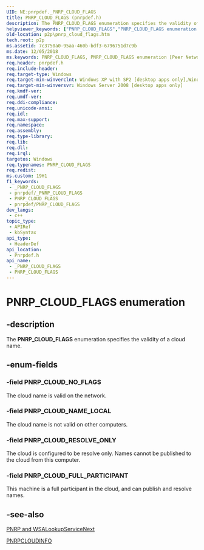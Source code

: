 ```yaml
---
UID: NE:pnrpdef._PNRP_CLOUD_FLAGS
title: PNRP_CLOUD_FLAGS (pnrpdef.h)
description: The PNRP_CLOUD_FLAGS enumeration specifies the validity of a cloud name.
helpviewer_keywords: ["PNRP_CLOUD_FLAGS","PNRP_CLOUD_FLAGS enumeration [Peer Networking]","PNRP_CLOUD_FULL_PARTICIPANT","PNRP_CLOUD_NAME_LOCAL","PNRP_CLOUD_NO_FLAGS","PNRP_CLOUD_RESOLVE_ONLY","p2p.pnrp_cloud_flags","pnrpdef/PNRP_CLOUD_FLAGS","pnrpdef/PNRP_CLOUD_FULL_PARTICIPANT","pnrpdef/PNRP_CLOUD_NAME_LOCAL","pnrpdef/PNRP_CLOUD_NO_FLAGS","pnrpdef/PNRP_CLOUD_RESOLVE_ONLY"]
old-location: p2p\pnrp_cloud_flags.htm
tech.root: p2p
ms.assetid: 7c3750a0-95aa-460b-bdf3-6796751d7c9b
ms.date: 12/05/2018
ms.keywords: PNRP_CLOUD_FLAGS, PNRP_CLOUD_FLAGS enumeration [Peer Networking], PNRP_CLOUD_FULL_PARTICIPANT, PNRP_CLOUD_NAME_LOCAL, PNRP_CLOUD_NO_FLAGS, PNRP_CLOUD_RESOLVE_ONLY, p2p.pnrp_cloud_flags, pnrpdef/PNRP_CLOUD_FLAGS, pnrpdef/PNRP_CLOUD_FULL_PARTICIPANT, pnrpdef/PNRP_CLOUD_NAME_LOCAL, pnrpdef/PNRP_CLOUD_NO_FLAGS, pnrpdef/PNRP_CLOUD_RESOLVE_ONLY
req.header: pnrpdef.h
req.include-header: 
req.target-type: Windows
req.target-min-winverclnt: Windows XP with SP2 [desktop apps only],Windows XP with SP1 with the Advanced Networking Pack for Windows XP
req.target-min-winversvr: Windows Server 2008 [desktop apps only]
req.kmdf-ver: 
req.umdf-ver: 
req.ddi-compliance: 
req.unicode-ansi: 
req.idl: 
req.max-support: 
req.namespace: 
req.assembly: 
req.type-library: 
req.lib: 
req.dll: 
req.irql: 
targetos: Windows
req.typenames: PNRP_CLOUD_FLAGS
req.redist: 
ms.custom: 19H1
f1_keywords:
 - _PNRP_CLOUD_FLAGS
 - pnrpdef/_PNRP_CLOUD_FLAGS
 - PNRP_CLOUD_FLAGS
 - pnrpdef/PNRP_CLOUD_FLAGS
dev_langs:
 - c++
topic_type:
 - APIRef
 - kbSyntax
api_type:
 - HeaderDef
api_location:
 - Pnrpdef.h
api_name:
 - _PNRP_CLOUD_FLAGS
 - PNRP_CLOUD_FLAGS
---
```


# PNRP_CLOUD_FLAGS enumeration


## -description

The <b>PNRP_CLOUD_FLAGS</b> enumeration specifies the validity of a cloud name.

## -enum-fields

### -field PNRP_CLOUD_NO_FLAGS

The cloud name is valid on the network.

### -field PNRP_CLOUD_NAME_LOCAL

The cloud name is not valid on other computers.

### -field PNRP_CLOUD_RESOLVE_ONLY

The cloud is configured to be resolve only.  Names cannot be published to the cloud from this computer.

### -field PNRP_CLOUD_FULL_PARTICIPANT

This machine is a full participant in the cloud, and can publish and resolve names.

## -see-also

<a href="/windows/desktop/P2PSdk/pnrp-and-wsalookupservicenext">PNRP and WSALookupServiceNext</a>



<a href="/windows/desktop/api/pnrpns/ns-pnrpns-pnrpcloudinfo">PNRPCLOUDINFO</a>

